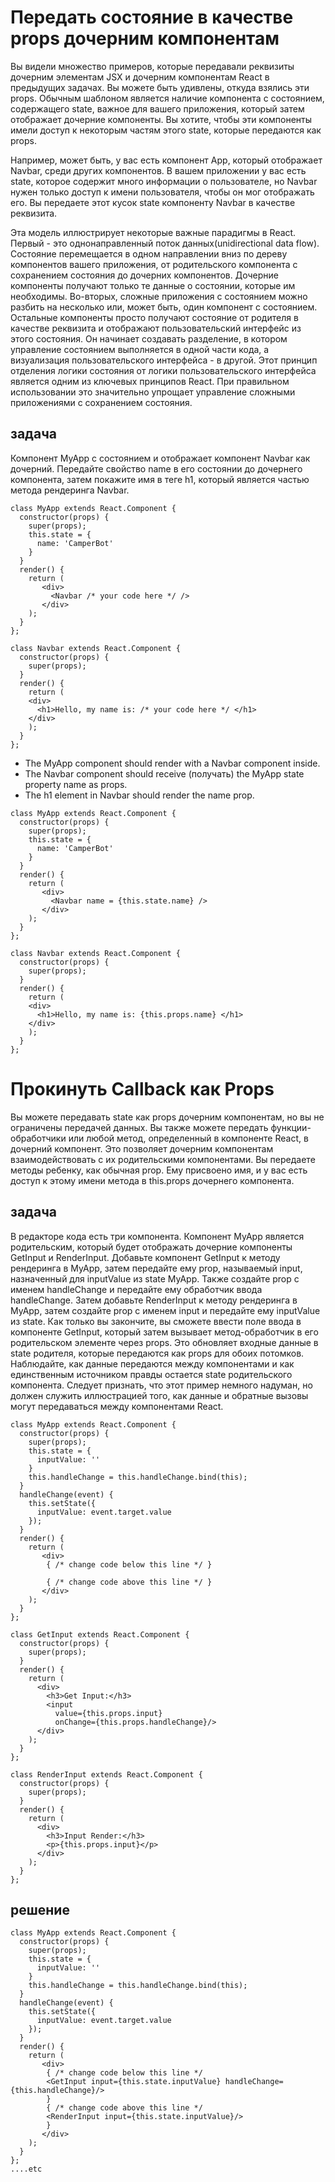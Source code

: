# Передать состояние в качестве props дочерним компонентам

Вы видели множество примеров, которые передавали реквизиты дочерним элементам JSX и дочерним компонентам React в предыдущих задачах. Вы можете быть удивлены, откуда взялись эти props. Обычным шаблоном является наличие компонента с состоянием, содержащего state, важное для вашего приложения, который затем отображает дочерние компоненты. Вы хотите, чтобы эти компоненты имели доступ к некоторым частям этого state, которые передаются как props.

Например, может быть, у вас есть компонент App, который отображает Navbar, среди других компонентов. В вашем приложении у вас есть state, которое содержит много информации о пользователе, но Navbar нужен только доступ к имени пользователя, чтобы он мог отображать его. Вы передаете этот кусок state компоненту Navbar в качестве реквизита.

Эта модель иллюстрирует некоторые важные парадигмы в React. Первый - это однонаправленный поток данных(unidirectional data flow). Состояние перемещается в одном направлении вниз по дереву компонентов вашего приложения, от родительского компонента с сохранением состояния до дочерних компонентов. Дочерние компоненты получают только те данные о состоянии, которые им необходимы. Во-вторых, сложные приложения с состоянием можно разбить на несколько или, может быть, один компонент с состоянием. Остальные компоненты просто получают состояние от родителя в качестве реквизита и отображают пользовательский интерфейс из этого состояния. Он начинает создавать разделение, в котором управление состоянием выполняется в одной части кода, а визуализация пользовательского интерфейса - в другой. Этот принцип отделения логики состояния от логики пользовательского интерфейса является одним из ключевых принципов React. При правильном использовании это значительно упрощает управление сложными приложениями с сохранением состояния.

## задача

Компонент MyApp с состоянием и отображает компонент Navbar как дочерний. Передайте свойство name в его состоянии до дочернего компонента, затем покажите имя в теге h1, который является частью метода рендеринга Navbar.

```
class MyApp extends React.Component {
  constructor(props) {
    super(props);
    this.state = {
      name: 'CamperBot'
    }
  }
  render() {
    return (
       <div>
         <Navbar /* your code here */ />
       </div>
    );
  }
};

class Navbar extends React.Component {
  constructor(props) {
    super(props);
  }
  render() {
    return (
    <div>
      <h1>Hello, my name is: /* your code here */ </h1>
    </div>
    );
  }
};
```
* The MyApp component should render with a Navbar component inside.
* The Navbar component should receive (получать) the MyApp state property name as props.
* The h1 element in Navbar should render the name prop.
```
class MyApp extends React.Component {
  constructor(props) {
    super(props);
    this.state = {
      name: 'CamperBot'
    }
  }
  render() {
    return (
       <div>
         <Navbar name = {this.state.name} />
       </div>
    );
  }
};

class Navbar extends React.Component {
  constructor(props) {
    super(props);
  }
  render() {
    return (
    <div>
      <h1>Hello, my name is: {this.props.name} </h1>
    </div>
    );
  }
};
```

# Прокинуть  Callback как  Props

Вы можете передавать state как props дочерним компонентам, но вы не ограничены передачей данных. Вы также можете передать функции-обработчики или любой метод, определенный в компоненте React, в дочерний компонент. Это позволяет дочерним компонентам взаимодействовать с их родительскими компонентами. Вы передаете методы ребенку, как обычная prop. Ему присвоено имя, и у вас есть доступ к этому имени метода в this.props дочернего компонента.
## задача

В редакторе кода есть три компонента. Компонент MyApp является родительским, который будет отображать дочерние компоненты GetInput и RenderInput. Добавьте компонент GetInput к методу рендеринга в MyApp, затем передайте ему prop, называемый input, назначенный для inputValue из state MyApp. Также создайте prop с именем handleChange и передайте ему обработчик ввода handleChange.
Затем добавьте RenderInput к методу рендеринга в MyApp, затем создайте prop с именем input и передайте ему inputValue из state. Как только вы закончите, вы сможете ввести поле ввода в компоненте GetInput, который затем вызывает метод-обработчик в его родительском элементе через props. Это обновляет входные данные в state родителя, которые передаются как props для обоих потомков. Наблюдайте, как данные передаются между компонентами и как единственным источником правды остается state родительского компонента. Следует признать, что этот пример немного надуман, но должен служить иллюстрацией того, как данные и обратные вызовы могут передаваться между компонентами React.
```
class MyApp extends React.Component {
  constructor(props) {
    super(props);
    this.state = {
      inputValue: ''
    }
    this.handleChange = this.handleChange.bind(this);
  }
  handleChange(event) {
    this.setState({
      inputValue: event.target.value
    });
  }
  render() {
    return (
       <div>
        { /* change code below this line */ }

        { /* change code above this line */ }
       </div>
    );
  }
};

class GetInput extends React.Component {
  constructor(props) {
    super(props);
  }
  render() {
    return (
      <div>
        <h3>Get Input:</h3>
        <input
          value={this.props.input}
          onChange={this.props.handleChange}/>
      </div>
    );
  }
};

class RenderInput extends React.Component {
  constructor(props) {
    super(props);
  }
  render() {
    return (
      <div>
        <h3>Input Render:</h3>
        <p>{this.props.input}</p>
      </div>
    );
  }
};
```
## решение

```
class MyApp extends React.Component {
  constructor(props) {
    super(props);
    this.state = {
      inputValue: ''
    }
    this.handleChange = this.handleChange.bind(this);
  }
  handleChange(event) {
    this.setState({
      inputValue: event.target.value
    });
  }
  render() {
    return (
       <div>
        { /* change code below this line */ 
        <GetInput input={this.state.inputValue} handleChange={this.handleChange}/>
        }
        { /* change code above this line */ 
        <RenderInput input={this.state.inputValue}/>
        }
       </div>
    );
  }
};
....etc
```